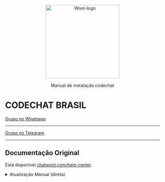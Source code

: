 <p align="center">
  <img src="./public/images/cover.png" alt="Woot-logo" width="240" />

  <p align="center">Manual de instalação codechat</p>
</p>

# CODECHAT BRASIL

[Grupo no Whatsapp](https://chat.whatsapp.com/CLKge3hmHmmBcIL04mBzmT)
<hr />

[Grupo no Telegram](https://t.me/chatwootbrasil)
<hr />

## Documentação Original

Está disponível [chatwoot.com/help-center](https://www.chatwoot.com/help-center).

<details>
  <summary>Atualização Manual (direta)</summary>
  
  Acesse o terminal e execute os seguinte comandos:
  
  ```bash
    cwctl --upgrade# Login as Chatwoot user
    sudo -i -u chatwoot

    # Navigate to the Chatwoot directory
    cd chatwoot

    # Pull the latest version of the master branch
    git checkout master && git pull
    
    # Ensure the ruby version is upto date
    rvm install "ruby-3.1.3"
    rvm use 3.1. --default

    # Update dependencies
    bundle
    yarn

    # Recompile the assets
    rake assets:precompile RAILS_ENV=production

    # Migrate the database schema
    RAILS_ENV=production bundle exec rake db:migrate

    # Switch back to root user
    exit

    # Reload systemd files
    systemctl daemon-reload

    # Restart the chatwoot server
    systemctl restart chatwoot.target
  ``` 

  Só use este abaixo se souber mexer como o git
  ```bash
    cwctl --upgrade# Login as Chatwoot user
    sudo -i -u chatwoot

    # Navigate to the Chatwoot directory
    cd chatwoot

    # Pull the latest version of the master branch
    git checkout develope && git pull
    
    # Ensure the ruby version is upto date
    rvm install "ruby-3.1.3"
    rvm use 3.1. --default

    # Update dependencies
    bundle
    yarn

    # Recompile the assets
    rake assets:precompile RAILS_ENV=production

    # Migrate the database schema
    RAILS_ENV=production bundle exec rake db:migrate

    # Switch back to root user
    exit

    # Reload systemd files
    systemctl daemon-reload

    # Restart the chatwoot server
    systemctl restart chatwoot.target
  ``` 
</details>
